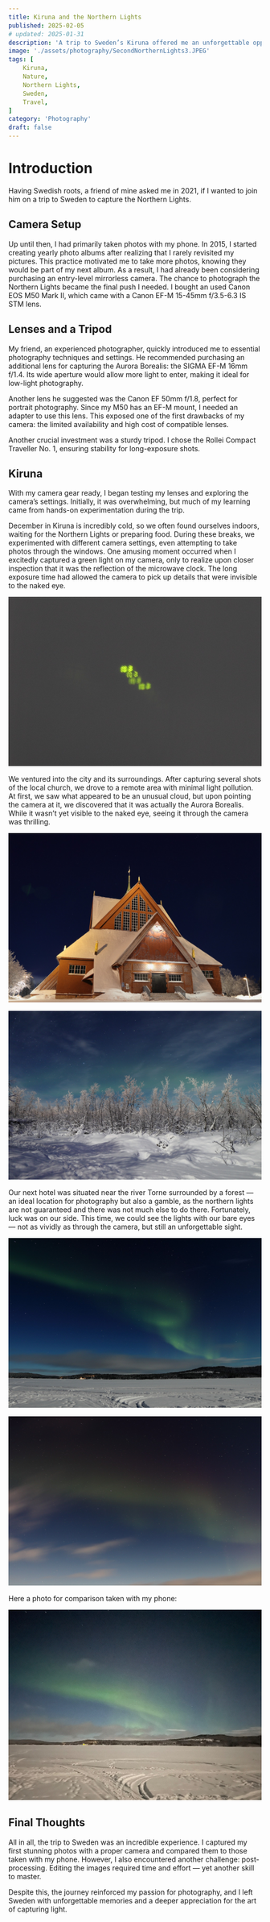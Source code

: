 ```yaml
---
title: Kiruna and the Northern Lights
published: 2025-02-05
# updated: 2025-01-31
description: 'A trip to Sweden’s Kiruna offered me an unforgettable opportunity to capture the stunning Northern Lights and explore new depths in my photography through the use of professional gear.'
image: './assets/photography/SecondNorthernLights3.JPEG'
tags: [
    Kiruna,
    Nature,
    Northern Lights,
    Sweden,
    Travel,
]
category: 'Photography'
draft: false 
---
```


# Introduction

Having Swedish roots, a friend of mine asked me in 2021, if I wanted to join him on a trip to Sweden to capture the Northern Lights.

## Camera Setup

Up until then, I had primarily taken photos with my phone. In 2015, I started creating yearly photo albums after realizing that I rarely revisited my pictures. This practice motivated me to take more photos, knowing they would be part of my next album. As a result, I had already been considering purchasing an entry-level mirrorless camera. The chance to photograph the Northern Lights became the final push I needed. I bought an used Canon EOS M50 Mark II, which came with a Canon EF-M 15-45mm f/3.5-6.3 IS STM lens.

## Lenses and a Tripod

My friend, an experienced photographer, quickly introduced me to essential photography techniques and settings. He recommended purchasing an additional lens for capturing the Aurora Borealis: the SIGMA EF-M 16mm f/1.4. Its wide aperture would allow more light to enter, making it ideal for low-light photography.

Another lens he suggested was the Canon EF 50mm f/1.8, perfect for portrait photography. Since my M50 has an EF-M mount, I needed an adapter to use this lens. This exposed one of the first drawbacks of my camera: the limited availability and high cost of compatible lenses.

Another crucial investment was a sturdy tripod. I chose the Rollei Compact Traveller No. 1, ensuring stability for long-exposure shots.

## Kiruna

With my camera gear ready, I began testing my lenses and exploring the camera’s settings. Initially, it was overwhelming, but much of my learning came from hands-on experimentation during the trip.

December in Kiruna is incredibly cold, so we often found ourselves indoors, waiting for the Northern Lights or preparing food. During these breaks, we experimented with different camera settings, even attempting to take photos through the windows. One amusing moment occurred when I excitedly captured a green light on my camera, only to realize upon closer inspection that it was the reflection of the microwave clock. The long exposure time had allowed the camera to pick up details that were invisible to the naked eye.

![](./assets/photography/Microwave.JPEG)

We ventured into the city and its surroundings. After capturing several shots of the local church, we drove to a remote area with minimal light pollution. At first, we saw what appeared to be an unusual cloud, but upon pointing the camera at it, we discovered that it was actually the Aurora Borealis. While it wasn’t yet visible to the naked eye, seeing it through the camera was thrilling.

![](./assets/photography/Church.JPEG)

![](./assets/photography/FirstNorthernLights.JPEG)

Our next hotel was situated near the river Torne surrounded by a forest — an ideal location for photography but also a gamble, as the northern lights are not guaranteed and there was not much else to do there. Fortunately, luck was on our side. This time, we could see the lights with our bare eyes — not as vividly as through the camera, but still an unforgettable sight.

![](./assets/photography/SecondNorthernLights1.JPEG)

![](./assets/photography/SecondNorthernLights2.JPEG)

Here a photo for comparison taken with my phone:

![](./assets/photography/SecondNorthernLightsPhone.JPEG)

## Final Thoughts

All in all, the trip to Sweden was an incredible experience. I captured my first stunning photos with a proper camera and compared them to those taken with my phone. However, I also encountered another challenge: post-processing. Editing the images required time and effort — yet another skill to master.

Despite this, the journey reinforced my passion for photography, and I left Sweden with unforgettable memories and a deeper appreciation for the art of capturing light.

